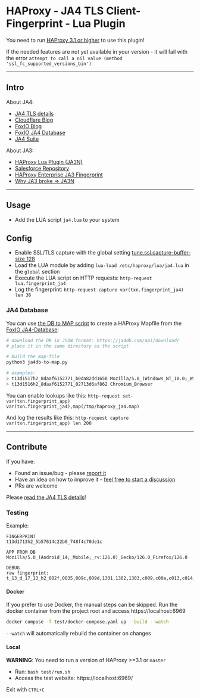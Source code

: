 # HAProxy - JA4 TLS Client-Fingerprint - Lua Plugin

You need to run [HAProxy 3.1 or higher](https://github.com/haproxy/haproxy/issues/2495) to use this plugin!

If the needed features are not yet available in your version - it will fail with the error `attempt to call a nil value (method 'ssl_fc_supported_versions_bin')`

----

## Intro

About JA4:

* [JA4 TLS details](https://github.com/FoxIO-LLC/ja4/blob/main/technical_details/JA4.md)
* [Cloudflare Blog](https://blog.cloudflare.com/ja4-signals)
* [FoxIO Blog](https://blog.foxio.io/ja4%2B-network-fingerprinting)
* [FoxIO JA4 Database](https://ja4db.com/)
* [JA4 Suite](https://github.com/FoxIO-LLC/ja4/blob/main/technical_details/README.md)

About JA3:
* [HAProxy Lua Plugin (JA3N)](https://github.com/O-X-L/haproxy-ja3n)
* [Salesforce Repository](https://github.com/salesforce/ja3)
* [HAProxy Enterprise JA3 Fingerprint](https://customer-docs.haproxy.com/bot-management/client-fingerprinting/tls-fingerprint/)
* [Why JA3 broke => JA3N](https://github.com/salesforce/ja3/issues/88)

----

## Usage

* Add the LUA script `ja4.lua` to your system

## Config

* Enable SSL/TLS capture with the global setting [tune.ssl.capture-buffer-size 128](https://www.haproxy.com/documentation/haproxy-configuration-manual/latest/#tune.ssl.capture-buffer-size)
* Load the LUA module by adding `lua-load /etc/haproxy/lua/ja4.lua` in the `global` section
* Execute the LUA script on HTTP requests: `http-request lua.fingerprint_ja4`
* Log the fingerprint: `http-request capture var(txn.fingerprint_ja4) len 36`

### JA4 Database

You can use [the DB to MAP script](https://github.com/O-X-L/haproxy-ja4/blob/latest/ja4db-to-map.py) to create a HAProxy Mapfile from the [FoxIO JA4-Database](https://ja4db.com/):

```bash
# download the DB in JSON format: https://ja4db.com/api/download/
# place it in the same directory as the script

# build the map-file
python3 ja4db-to-map.py

# examples:
> t13d1517h2_8daaf6152771_b0da82dd1658 Mozilla/5.0_(Windows_NT_10.0;_Win64;_x64)_AppleWebKit/537.36_(KHTML,_like_Gecko)_Chrome/125.0.0.0_Safari/537.36
> t13d1516h2_8daaf6152771_02713d6af862 Chromium_Browser
```

You can enable lookups like this: `http-request set-var(txn.fingerprint_app) var(txn.fingerprint_ja4),map(/tmp/haproxy_ja4.map)`

And log the results like this: `http-request capture var(txn.fingerprint_app) len 200`

----

## Contribute

If you have:

* Found an issue/bug - please [report it](https://github.com/O-X-L/haproxy-ja4/issues/new)
* Have an idea on how to improve it - [feel free to start a discussion](https://github.com/O-X-L/haproxy-ja4/discussions/new/choose)
* PRs are welcome

Please [read the JA4 TLS details](https://github.com/FoxIO-LLC/ja4/blob/main/technical_details/JA4.md)!

### Testing

Example:
```
FINGERPRINT
t13d1713h2_5b57614c22b0_748f4c70de1c

APP FROM DB
Mozilla/5.0_(Android_14;_Mobile;_rv:126.0)_Gecko/126.0_Firefox/126.0

DEBUG
raw fingerprint: t_13_d_17_13_h2_002f,0035,009c,009d,1301,1302,1303,c009,c00a,c013,c014,c02b,c02c,c02f,c030,cca8,cca9_0005,000a,000b,000d,0017,001c,0022,002b,0033,fe0d,ff01_0403,0503,0603,0804,0805,0806,0401,0501,0601,0203,0201 
```

#### Docker

If you prefer to use Docker, the manual steps can be skipped.
Run the docker container from the project root and access https://localhost:6969

```bash
docker compose -f test/docker-compose.yaml up --build --watch
```

`--watch` will automatically rebuild the container on changes

#### Local

**WARNING**: You need to run a version of HAProxy >=3.1 or `master` 

* Run: `bash test/run.sh`
* Access the test website: https://localhost:6969/

Exit with `CTRL+C`
